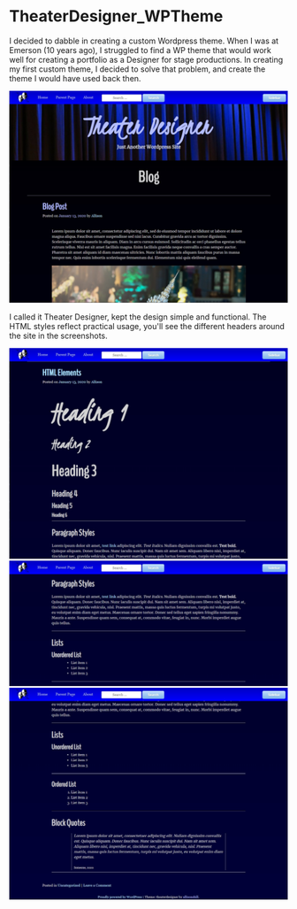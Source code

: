 # TheaterDesigner_WPTheme

I decided to dabble in creating a custom Wordpress theme. When I was at Emerson (10 years ago), I struggled to find a WP theme that would work well for creating a portfolio as a Designer for stage productions. In creating my first custom theme, I decided to solve that problem, and create the theme I would have used back then. 

![Home page Top](https://github.com/AllisonSHill/pictures/blob/master/theaterdesigner_wp/home%20top.jpg)

I called it Theater Designer, kept the design simple and functional. The HTML styles reflect practical usage, you'll see the different headers around the site in the screenshots. 

![HTML Styles 1](https://github.com/AllisonSHill/pictures/blob/master/theaterdesigner_wp/home%20styles1.jpg)
![HTML Styles 2](https://github.com/AllisonSHill/pictures/blob/master/theaterdesigner_wp/home%20styles2.jpg)
![HTML Styles 3](https://github.com/AllisonSHill/pictures/blob/master/theaterdesigner_wp/home%20styles3.jpg)

